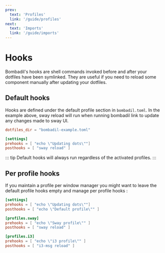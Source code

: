 ```yaml
---
prev:
  text: 'Profiles'
  link: '/guide/profiles'
next:
  text: 'Imports'
  link: '/guide/imports'
---
```


# Hooks

Bombadil's hooks are shell commands invoked before and after your dotfiles have been symlinked.
They are useful if you need to reload some component manually after updating your dotfiles.

## Default hooks

Hooks are defined under the default profile section in `bombadil.toml`. In the example above,
sway reload will run when running bombadil link to update any changes made to sway UI.

```toml
dotfiles_dir = "bombadil-example.toml"

[settings]
prehooks = [ "echo \"Updating dots\""]
posthooks = [ "sway reload" ]
```

::: tip
Default hooks will always run regardless of the activated profiles.
:::

## Per profile hooks

If you maintain a profile per window manager you might want to leave the default profile
hooks empty and manage per profile hooks :

```toml
[settings]
prehooks = [ "echo \"Updating dots\""]
posthooks = [ "echo \"Default profile\"" ]

[profiles.sway]
prehooks = [ "echo \"Sway profile\"" ]
posthooks = [ "sway reload" ]

[profiles.i3]
prehooks = [ "echo \"i3 profile\"" ]
posthooks = [ "i3-msg reload" ]
```
